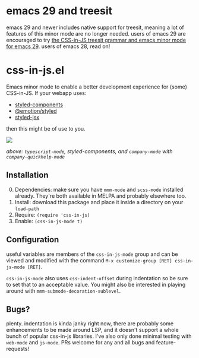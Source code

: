 # emacs 29 and treesit

emacs 29 and newer includes native support for treesit, meaning a lot of features of this minor mode are no longer needed.  users of emacs 29 are encouraged to try [the CSS-in-JS treesit grammar and emacs minor mode for emacs 29](https://github.com/orzechowskid/tree-sitter-css-in-js).  users of emacs 28, read on!

# css-in-js.el
Emacs minor mode to enable a better development experience for (some) CSS-in-JS.  If your webapp uses:

- [styled-components](https://styled-components.com/)
- [@emotion/styled](https://emotion.sh/docs/styled)
- [styled-jsx](https://github.com/vercel/styled-jsx)

then this might be of use to you.

![](https://repository-images.githubusercontent.com/303181474/e8163180-0bca-11eb-8696-152ae6a45746)

_above: `typescript-mode`, styled-components, and `company-mode` with `company-quickhelp-mode`_

## Installation

0. Dependencies: make sure you have `mmm-mode` and `scss-mode` installed already.  They're both available in MELPA and probably elsewhere too.
1. Install:  download this package and place it inside a directory on your `load-path`
2. Require:  `(require 'css-in-js)`
3. Enable: `(css-in-js-mode t)`

## Configuration

useful variables are members of the `css-in-js-mode` group and can be viewed and modified with the command `M-x customize-group [RET] css-in-js-mode [RET]`.

`css-in-js-mode` also uses `css-indent-offset` during indentation so be sure to set that to an acceptable value.  You might also be interested in playing around with `mmm-submode-decoration-sublevel`.

## Bugs?

plenty.  indentation is kinda janky right now, there are probably some enhancements to be made around LSP, and it doesn't support a whole bunch of popular css-in-js libraries.  I've also only done minimal testing with `web-mode` and `js-mode`.  PRs welcome for any and all bugs and feature-requests!
